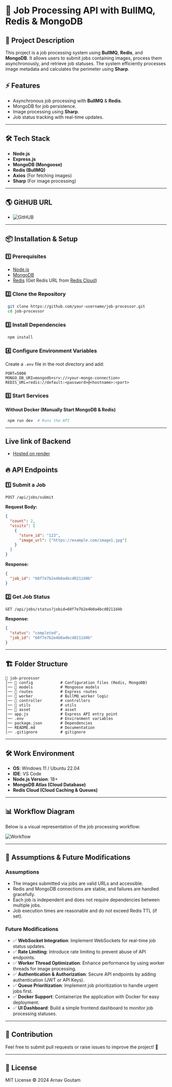 # 🚀 Job Processing API with BullMQ, Redis & MongoDB

## 📌 Project Description

This project is a job processing system using **BullMQ**, **Redis**, and **MongoDB**. It allows users to submit jobs containing images, process them asynchronously, and retrieve job statuses. The system efficiently processes image metadata and calculates the perimeter using **Sharp**.

## ⚡ Features

- Asynchronous job processing with **BullMQ** & **Redis**.
- MongoDB for job persistence.
- Image processing using **Sharp**.
- Job status tracking with real-time updates.

---

## 🛠️ Tech Stack

- **Node.js**
- **Express.js**
- **MongoDB (Mongoose)**
- **Redis (BullMQ)**
- **Axios** (For fetching images)
- **Sharp** (For image processing)

---

## 🌎 GitHUB URL

 - ![GitHUB](https://github.com/2021eo3ar/Image-Processing-BCK)

---

## 📦 Installation & Setup

### 1️⃣ Prerequisites

- [Node.js](https://nodejs.org/)
- [MongoDB](https://www.mongodb.com/)
- [Redis](https://redis.io/) (Get Redis URL from [Redis Cloud](https://redis.com/cloud/))

### 2️⃣ Clone the Repository

```sh
 git clone https://github.com/your-username/job-processor.git
 cd job-processor
```

### 3️⃣ Install Dependencies

```sh
 npm install
```

### 4️⃣ Configure Environment Variables

Create a `.env` file in the root directory and add:

```env
PORT=5000
MONGO_DB_URI=mongodb+srv://<your-mongo-connection>
REDIS_URL=redis://default:<password>@<hostname>:<port>
```

### 5️⃣ Start Services

#### Without Docker (Manually Start MongoDB & Redis)

```sh
 npm run dev  # Runs the API
```
---

## Live link of Backend

- [Hosted on render](https://image-processing-bck.onrender.com)

## 🔥 API Endpoints

### 1️⃣ **Submit a Job**

```http
POST /api/jobs/submit
```

**Request Body:**

```json
{
  "count": 2,
  "visits": [
    {
      "store_id": "123",
      "image_url": ["https://example.com/image1.jpg"]
    }
  ]
}
```

**Response:**

```json
{
  "job_id": "60f7e7b2e4b0a4bcd0211d4b"
}
```

### 2️⃣ **Get Job Status**

```http
GET /api/jobs/status?jobid=60f7e7b2e4b0a4bcd0211d4b
```

**Response:**

```json
{
  "status": "completed",
  "job_id": "60f7e7b2e4b0a4bcd0211d4b"
}
```

---

## 🏗️ Folder Structure

```
📂 job-processor
│── 📂 config            # Configuration files (Redis, MongoDB)
│── 📂 models            # Mongoose models
│── 📂 routes            # Express routes
│── 📂 worker            # BullMQ worker logic
│── 📂 controller        # controllers
│── 📂 utils             # utils
│── 📂 asset             # asset
│── app.js              # Express API entry point
│── .env                # Environment variables
│── package.json        # Dependencies
│── README.md           # Documentation
│── .gitignore          # gitignore
```

---

## 🛠️ Work Environment

- **OS**: Windows 11 / Ubuntu 22.04
- **IDE**: VS Code
- **Node.js Version**: 18+
- **MongoDB Atlas (Cloud Database)**
- **Redis Cloud (Cloud Caching & Queues)**

---

## 📊 Workflow Diagram

Below is a visual representation of the job processing workflow:

![Workflow](asset/workflow.png)

---

## 🔮 Assumptions & Future Modifications

### Assumptions
- The images submitted via jobs are valid URLs and accessible.
- Redis and MongoDB connections are stable, and failures are handled gracefully.
- Each job is independent and does not require dependencies between multiple jobs.
- Job execution times are reasonable and do not exceed Redis TTL (if set).

### Future Modifications
- ✅ **WebSocket Integration**: Implement WebSockets for real-time job status updates.
- ✅ **Rate Limiting**: Introduce rate limiting to prevent abuse of API endpoints.
- ✅ **Worker Thread Optimization**: Enhance performance by using worker threads for image processing.
- ✅ **Authentication & Authorization**: Secure API endpoints by adding authentication (JWT or API Keys).
- ✅ **Queue Prioritization**: Implement job prioritization to handle urgent jobs first.
- ✅ **Docker Support**: Containerize the application with Docker for easy deployment.
- ✅ **UI Dashboard**: Build a simple frontend dashboard to monitor job processing statuses.

---

## 🤝 Contribution

Feel free to submit pull requests or raise issues to improve the project! 🚀

---

## 📜 License

MIT License © 2024 Arnav Goutam

